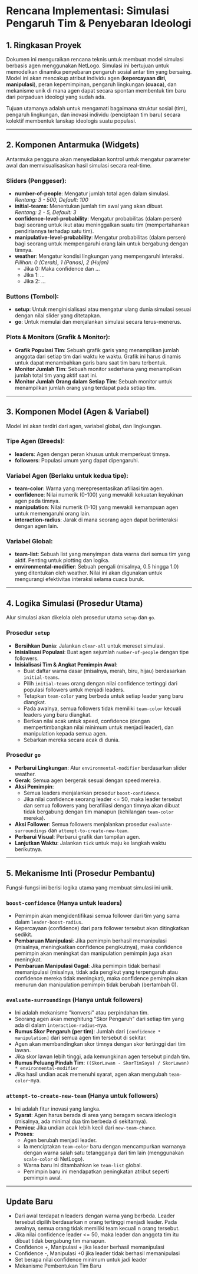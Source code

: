 
# Rencana Implementasi: Simulasi Pengaruh Tim & Penyebaran Ideologi

## 1. Ringkasan Proyek
Dokumen ini menguraikan rencana teknis untuk membuat model simulasi berbasis agen menggunakan NetLogo. Simulasi ini bertujuan untuk memodelkan dinamika penyebaran pengaruh sosial antar tim yang bersaing. Model ini akan mencakup atribut individu agen (**kepercayaan diri, manipulasi**), peran kepemimpinan, pengaruh lingkungan (**cuaca**), dan mekanisme unik di mana agen dapat secara spontan membentuk tim baru dari perpaduan ideologi yang sudah ada.

Tujuan utamanya adalah untuk mengamati bagaimana struktur sosial (tim), pengaruh lingkungan, dan inovasi individu (penciptaan tim baru) secara kolektif membentuk lanskap ideologis suatu populasi.

---

## 2. Komponen Antarmuka (Widgets)

Antarmuka pengguna akan menyediakan kontrol untuk mengatur parameter awal dan memvisualisasikan hasil simulasi secara real-time.

### Sliders (Penggeser):
- **number-of-people**: Mengatur jumlah total agen dalam simulasi.  
	_Rentang: 3 - 500, Default: 100_
- **initial-teams**: Menentukan jumlah tim awal yang akan dibuat.  
	_Rentang: 2 - 5, Default: 3_
- **confidence-level-probability**: Mengatur probabilitas (dalam persen) bagi seorang untuk ikut atau meninggalkan suatu tim (mempertahankan pendiriannya terhadap satu tim).
- **manipulative-level-probability**: Mengatur probabilitas (dalam persen) bagi seorang untuk mempengaruhi orang lain untuk bergabung dengan timnya.
- **weather**: Mengatur kondisi lingkungan yang mempengaruhi interaksi.  
	_Pilihan: 0 (Cerah), 1 (Panas), 2 (Hujan)_
	- Jika 0: Maka confidence dan ...
	- Jika 1: ...
	- Jika 2: ...

### Buttons (Tombol):
- **setup**: Untuk menginisialisasi atau mengatur ulang dunia simulasi sesuai dengan nilai slider yang ditetapkan.
- **go**: Untuk memulai dan menjalankan simulasi secara terus-menerus.

### Plots & Monitors (Grafik & Monitor):
- **Grafik Populasi Tim**: Sebuah grafik garis yang menampilkan jumlah anggota dari setiap tim dari waktu ke waktu. Grafik ini harus dinamis untuk dapat menambahkan garis baru saat tim baru terbentuk.
- **Monitor Jumlah Tim**: Sebuah monitor sederhana yang menampilkan jumlah total tim yang aktif saat ini.
- **Monitor Jumlah Orang dalam Setiap Tim**: Sebuah monitor untuk menampilkan jumlah orang yang terdapat pada setiap tim.

---

## 3. Komponen Model (Agen & Variabel)

Model ini akan terdiri dari agen, variabel global, dan lingkungan.

### Tipe Agen (Breeds):
- **leaders**: Agen dengan peran khusus untuk memperkuat timnya.
- **followers**: Populasi umum yang dapat dipengaruhi.

### Variabel Agen (Berlaku untuk kedua tipe):
- **team-color**: Warna yang merepresentasikan afiliasi tim agen.
- **confidence**: Nilai numerik (0-100) yang mewakili kekuatan keyakinan agen pada timnya.
- **manipulation**: Nilai numerik (1-10) yang mewakili kemampuan agen untuk memengaruhi orang lain.
- **interaction-radius**: Jarak di mana seorang agen dapat berinteraksi dengan agen lain.

### Variabel Global:
- **team-list**: Sebuah list yang menyimpan data warna dari semua tim yang aktif. Penting untuk plotting dan logika.
- **environmental-modifier**: Sebuah pengali (misalnya, 0.5 hingga 1.0) yang ditentukan oleh weather. Nilai ini akan digunakan untuk mengurangi efektivitas interaksi selama cuaca buruk.

---

## 4. Logika Simulasi (Prosedur Utama)

Alur simulasi akan dikelola oleh prosedur utama `setup` dan `go`.

### Prosedur `setup`
- **Bersihkan Dunia**: Jalankan `clear-all` untuk mereset simulasi.
- **Inisialisasi Populasi**: Buat agen sejumlah `number-of-people` dengan tipe followers.
- **Inisialisasi Tim & Angkat Pemimpin Awal**:
	- Buat daftar warna dasar (misalnya, merah, biru, hijau) berdasarkan `initial-teams`.
	- Pilih `initial-teams` orang dengan nilai confidence tertinggi dari populasi followers untuk menjadi leaders.
	- Tetapkan `team-color` yang berbeda untuk setiap leader yang baru diangkat.
	- Pada awalnya, semua followers tidak memiliki `team-color` kecuali leaders yang baru diangkat.
	- Berikan nilai acak untuk speed, confidence (dengan mempertimbangkan nilai minimum untuk menjadi leader), dan manipulation kepada semua agen.
	- Sebarkan mereka secara acak di dunia.

### Prosedur `go`
- **Perbarui Lingkungan**: Atur `environmental-modifier` berdasarkan slider weather.
- **Gerak**: Semua agen bergerak sesuai dengan speed mereka.
- **Aksi Pemimpin**:
	- Semua leaders menjalankan prosedur `boost-confidence`.
	- Jika nilai confidence seorang leader <= 50, maka leader tersebut dan semua followers yang berafiliasi dengan timnya akan dibuat tidak bergabung dengan tim manapun (kehilangan `team-color` mereka).
- **Aksi Follower**: Semua followers menjalankan prosedur `evaluate-surroundings` dan `attempt-to-create-new-team`.
- **Perbarui Visual**: Perbarui grafik dan tampilan agen.
- **Lanjutkan Waktu**: Jalankan `tick` untuk maju ke langkah waktu berikutnya.

---

## 5. Mekanisme Inti (Prosedur Pembantu)

Fungsi-fungsi ini berisi logika utama yang membuat simulasi ini unik.

### `boost-confidence` (Hanya untuk leaders)
- Pemimpin akan mengidentifikasi semua follower dari tim yang sama dalam `leader-boost-radius`.
- Kepercayaan (confidence) dari para follower tersebut akan ditingkatkan sedikit.
- **Pembaruan Manipulasi**: Jika pemimpin berhasil memanipulasi (misalnya, meningkatkan confidence pengikutnya), maka confidence pemimpin akan meningkat dan manipulation pemimpin juga akan meningkat.
- **Pembaruan Manipulasi Gagal**: Jika pemimpin tidak berhasil memanipulasi (misalnya, tidak ada pengikut yang terpengaruh atau confidence mereka tidak meningkat), maka confidence pemimpin akan menurun dan manipulation pemimpin tidak berubah (bertambah 0).

### `evaluate-surroundings` (Hanya untuk followers)
- Ini adalah mekanisme "konversi" atau perpindahan tim.
- Seorang agen akan menghitung "Skor Pengaruh" dari setiap tim yang ada di dalam `interaction-radius`-nya.
- **Rumus Skor Pengaruh (per tim)**: Jumlah dari `[confidence * manipulation]` dari semua agen tim tersebut di sekitar.
- Agen akan membandingkan skor timnya dengan skor tertinggi dari tim lawan.
- Jika skor lawan lebih tinggi, ada kemungkinan agen tersebut pindah tim.
- **Rumus Peluang Pindah Tim**: `((SkorLawan - SkorTimSaya) / SkorLawan) * environmental-modifier`
- Jika hasil undian acak memenuhi syarat, agen akan mengubah `team-color`-nya.

### `attempt-to-create-new-team` (Hanya untuk followers)
- Ini adalah fitur inovasi yang langka.
- **Syarat**: Agen harus berada di area yang beragam secara ideologis (misalnya, ada minimal dua tim berbeda di sekitarnya).
- **Pemicu**: Jika undian acak lebih kecil dari `new-team-chance`.
- **Proses**:
	- Agen berubah menjadi leader.
	- Ia menciptakan `team-color` baru dengan mencampurkan warnanya dengan warna salah satu tetangganya dari tim lain (menggunakan `scale-color` di NetLogo).
	- Warna baru ini ditambahkan ke `team-list` global.
	- Pemimpin baru ini mendapatkan peningkatan atribut seperti pemimpin awal.

---

## Update Baru

- Dari awal terdapat n leaders dengan warna yang berbeda. Leader tersebut dipilih berdasarkan n orang tertinggi menjadi leader. Pada awalnya, semua orang tidak memiliki team kecuali n orang tersebut. 
- Jika nilai confidence leader <= 50, maka leader dan anggota tim itu dibuat tidak bergabung tim manapun.
- Confidence +, Manipulasi + jika leader berhasil memanipulasi
- Confidence -, Manipulasi +0 jika leader tidak berhasil memanipulasi
- Set berapa nilai confidence minimum untuk jadi leader
- Mekanisme Pembentukan Tim Baru






